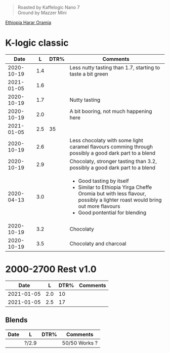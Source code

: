 > Roasted by Kaffelogic Nano 7<br>
> Ground by Mazzer Mini

[Ethiopia Harar Oramia](https://www.greenbeanhouse.co.nz/product/EthiopiaHararOromiaFTO)

# K-logic classic

| Date       | L    | DTR% | Comments |
|------------|------|------|----------
| 2020-10-19 | 1.4  |      | Less nutty tasting than 1.7, starting to taste a bit green
| 2021-01-05 | 1.6  |      | 
| 2020-10-19 | 1.7  |      | Nutty tasting
| 2020-10-19 | 2.0  |      | A bit booring, not much happening here
| 2021-01-05 | 2.5  | 35   | 
| 2020-10-19 | 2.6  |      | Less chocolaty with some light caramel flavours comming through<br>possibly a good dark part to a blend
| 2020-10-19 | 2.9  |      | Chocolaty, stronger tasting than 3.2, possibly a good dark part to a blend
| 2020-04-13 | 3.0  |      | <ul><li>Good tasting by itself</li><li>Similar to Ethiopia Yirga Cheffe Oromia but with less flavour,<br>possibly a lighter roast would bring out more flavours</li><li>Good pontential for blending</li></ul>
| 2020-10-19 | 3.2  |      | Chocolaty
| 2020-10-19 | 3.5  |      | Chocolaty and charcoal

# 2000-2700 Rest v1.0

| Date       | L    | DTR% | Comments |
|------------|------|------|----------
| 2021-01-05 | 2.0  | 10   | 
| 2021-01-05 | 2.5  | 17   | 

## Blends
| Date       | L    | DTR% | Comments |
|------------|------|------|----------
|            | ?/2.9|      | 50/50 Works ?
